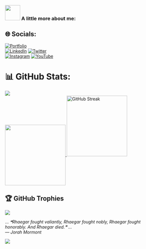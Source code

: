 ### <img src="https://media.giphy.com/media/VgCDAzcKvsR6OM0uWg/giphy.gif" width="50"> A little more about me:

<!-- ```dart
var person = {
  name: "Asmit",
  bio: "Pre-final year computer science student with a passion for app development, 
        I am particularly interested in using AI, competitive programming, 
        and app development to solve real-world problems and stay up-to-date 
        with emerging technologies."
  inGameName: ["Amvn", "Brood"],
  hobbies: ["Star-gazing", "Observing People", "Cinephile", "Competitive Programming"],
}
``` -->
## 🌐 Socials:
[![Portfolio](https://img.shields.io/badge/Portfolio-%23000000.svg?style=for-the-badge&logo=firefox&logoColor=#FF7139)](https://asmy8h-c77eb.web.app) <br>
[![LinkedIn](https://img.shields.io/badge/linkedin-%230077B5.svg?style=for-the-badge&logo=linkedin&logoColor=white)](https://www.linkedin.com/in/asmy8h/) 
[![Twitter](https://img.shields.io/badge/Twitter-%231DA1F2.svg?style=for-the-badge&logo=Twitter&logoColor=white)](https://x.com/azmy8h) <br>
[![Instagram](https://img.shields.io/badge/Instagram-%23E4405F.svg?style=for-the-badge&logo=Instagram&logoColor=white)](https://www.instagram.com/asmy8h/) 
[![YouTube](https://img.shields.io/badge/YouTube-%23FF0000.svg?style=for-the-badge&logo=YouTube&logoColor=white)](https://www.youtube.com/channel/UCONdVtZ-_QG4cYndN4Ztf-g) <br> 

# 📊 GitHub Stats:
![](http://github-profile-summary-cards.vercel.app/api/cards/profile-details?username=asmitranjansinha&theme=radical)<br/>
<a href="https://github.com/bloedboemmel">
  <img align="center" src="https://letstrys-bloedboemmel.vercel.app/api/top-langs/?username=asmitranjansinha&theme=radical"  height="200"/>
  <img src="https://streak-stats.demolab.com?user=asmitranjansinha&theme=radical&card_width=395&hide_total_contributions=true" alt="GitHub Streak" height="200"/>
</a>
<a href="https://git.io/streak-stats">
</a>

## 🏆 GitHub Trophies
![](https://github-profile-trophy.vercel.app/?username=asmitranjansinha&theme=radical&no-frame=false&no-bg=true&margin-w=4)

... <!--STARTS_HERE_QUOTE_README-->
<i>❝Rhaegar fought valiantly, Rhaegar fought nobly, Rhaegar fought honorably. And Rhaegar died.❞ ... <br> — Jorah Mormont</i>
<!--ENDS_HERE_QUOTE_README-->

![](https://komarev.com/ghpvc/?username=asmitranjansinha&color=red)

<!-- Proudly created with GPRM ( https://gprm.itsvg.in ) -->
